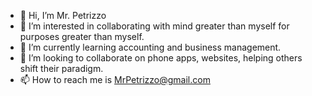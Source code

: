 - 👋 Hi, I’m Mr. Petrizzo
- 👀 I’m interested in collaborating with mind greater than myself for purposes greater than myself.
- 🌱 I’m currently learning accounting and business management.
- 💞️ I’m looking to collaborate on phone apps, websites, helping others shift their paradigm. 
- 📫 How to reach me is MrPetrizzo@gmail.com

<!---
mrpetrizzo/mrpetrizzo is a ✨ special ✨ repository because its `README.md` (this file) appears on your GitHub profile.
You can click the Preview link to take a look at your changes.
--->
